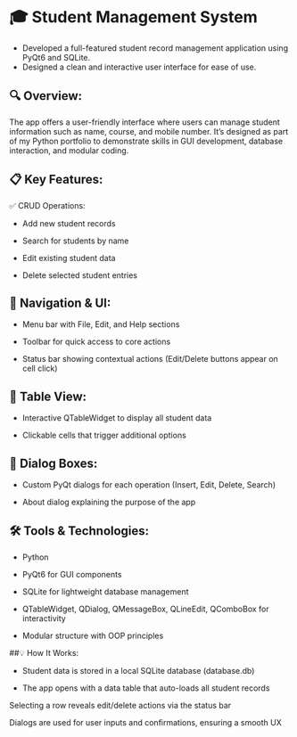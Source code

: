 # 🎓 Student Management System
- Developed a full-featured student record management application using PyQt6 and SQLite.
- Designed a clean and interactive user interface for ease of use.



## 🔍 Overview:
The app offers a user-friendly interface where users can manage student information such as name, course, and mobile number. It’s designed as part of my Python portfolio to demonstrate skills in GUI development, database interaction, and modular coding.

## 📋 Key Features:
✅ CRUD Operations:

- Add new student records

- Search for students by name

- Edit existing student data

- Delete selected student entries

## 🧭 Navigation & UI:

- Menu bar with File, Edit, and Help sections

- Toolbar for quick access to core actions

- Status bar showing contextual actions (Edit/Delete buttons appear on cell click)

## 📐 Table View:

- Interactive QTableWidget to display all student data

- Clickable cells that trigger additional options

## 🧠 Dialog Boxes:

- Custom PyQt dialogs for each operation (Insert, Edit, Delete, Search)

- About dialog explaining the purpose of the app

## 🛠️ Tools & Technologies:
- Python

- PyQt6 for GUI components

- SQLite for lightweight database management

- QTableWidget, QDialog, QMessageBox, QLineEdit, QComboBox for interactivity

- Modular structure with OOP principles

##💡 How It Works:
- Student data is stored in a local SQLite database (database.db)

- The app opens with a data table that auto-loads all student records

Selecting a row reveals edit/delete actions via the status bar

Dialogs are used for user inputs and confirmations, ensuring a smooth UX

